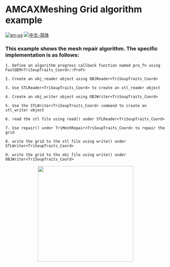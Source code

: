 # AMCAXMeshing Grid algorithm example

[![en-us](https://img.shields.io/badge/en-us-yellow.svg)](./README.md) [![中文-简体](https://img.shields.io/badge/%E4%B8%AD%E6%96%87-%E7%AE%80%E4%BD%93-red.svg)](./README.zh_cn.md)

### This example shows the mesh repair algorithm. The specific implementation is as follows:



	1. Define an algorithm progress callback function named pro_fn using FastQEM<TriSoupTraits_Coord>::ProFn

	2. Create an obj_reader object using OBJReader<TriSoupTraits_Coord>

	3. Use STLReader<TriSoupTraits_Coord> to create an stl_reader object

	4. Create an obj_writer object using OBJWriter<TriSoupTraits_Coord>

	5. Use the STLWriter<TriSoupTraits_Coord> command to create an stl_writer object

	6. read the stl file using read() under STLReader<TriSoupTraits_Coord>

	7. Use repair() under TriMeshRepair<TriSoupTraits_Coord> to repair the grid

	8. write the grid to the stl file using write() under STLWriter<TriSoupTraits_Coord>

	9. write the grid to the obj file using write() under OBJWriter<TriSoupTraits_Coord>



<div align = center><img src="https://img2.imgtp.com/2024/05/23/4E13p88B.png" width="300" height="300">